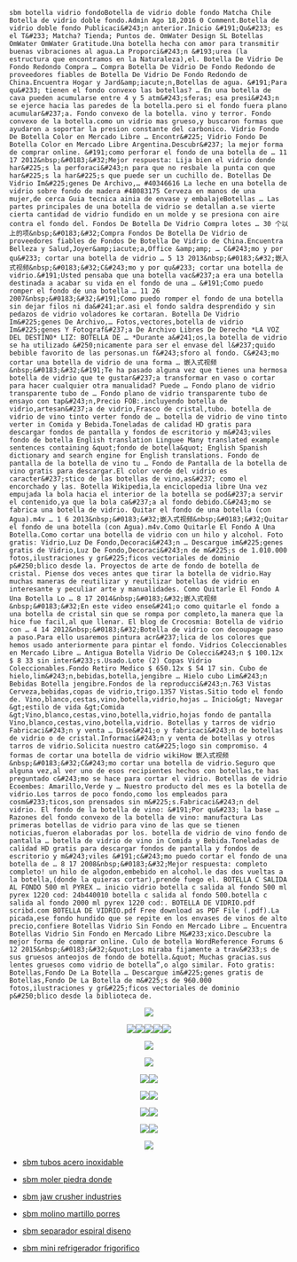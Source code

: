 
```
sbm botella vidrio fondoBotella de vidrio doble fondo Matcha Chile Botella de vidrio doble fondo.Admin Ago 18,2016 0 Comment.Botella de vidrio doble fondo Publicaci&#243;n anterior.Inicio &#191;Qu&#233; es el T&#233; Matcha? Tienda; Puntos de. OmWater Design SL Botellas OmWater OmWater Gratitude.Una botella hecha con amor para transmitir buenas vibraciones al agua.La Proporci&#243;n &#193;urea (la estructura que encontramos en la Naturaleza),el. Botella De Vidrio De Fondo Redondo Compra … Compra Botella De Vidrio De Fondo Redondo de proveedores fiables de Botella De Vidrio De Fondo Redondo de China.Encuentra Hogar y Jard&amp;iacute;n,Botellas de agua. &#191;Para qu&#233; tienen el fondo convexo las botellas? … En una botella de cava pueden acumularse entre 4 y 5 atm&#243;sferas; esa presi&#243;n se ejerce hacia las paredes de la botella.pero si el fondo fuera plano acumular&#237;a. Fondo convexo de la botella. vino y terror. Fondo convexo de la botella.como un vidrio mas grueso,y buscaron formas que ayudaron a soportar la presion constante del carbonico. Vidrio Fondo De Botella Color en Mercado Libre … Encontr&#225; Vidrio Fondo De Botella Color en Mercado Libre Argentina.Descubr&#237; la mejor forma de comprar online. &#191;como perforar el fondo de una botella de … 11 17 2012&nbsp;&#0183;&#32;Mejor respuesta: Lija bien el vidrio donde har&#225;s la perforaci&#243;n para que no resbale la punta con que har&#225;s la har&#225;s que puede ser un cuchillo de. Botellas De Vidrio Im&#225;genes De Archivo,… #40346616 La leche en una botella de vidrio sobre fondo de madera #48083175 Cerveza en manos de una mujer,de cerca Guia tecnica ainia de envase y embalajeBotellas … Las partes principales de una botella de vidrio se detallan a.se vierte cierta cantidad de vidrio fundido en un molde y se presiona con aire contra el fondo del. Fondos De Botella De Vidrio Compra lotes … 30 个以上的项&nbsp;&#0183;&#32;Compra Fondos De Botella De Vidrio de proveedores fiables de Fondos De Botella De Vidrio de China.Encuentra Belleza y Salud,Joyer&amp;iacute;a,Office &amp;amp; … C&#243;mo y por qu&#233; cortar una botella de vidrio … 5 13 2013&nbsp;&#0183;&#32;嵌入式视频&nbsp;&#0183;&#32;C&#243;mo y por qu&#233; cortar una botella de vidrio.&#191;Usted pensaba que una botella vac&#237;a era una botella destinada a acabar su vida en el fondo de una … &#191;Como puedo romper el fondo de una botella … 11 26 2007&nbsp;&#0183;&#32;&#191;Como puedo romper el fondo de una botella sin dejar filos ni da&#241;ar.asi el fondo saldra desprendido y sin pedazos de vidrio voladores ke cortaran. Botella De Vidrio Im&#225;genes De Archivo,… Fotos,vectores,botella de vidrio Im&#225;genes Y Fotograf&#237;a De Archivo Libres De Derecho *LA VOZ DEL DESTINO* LIZ: BOTELLA DE … *Durante a&#241;os,la botella de vidrio se ha utilizado &#250;nicamente para ser el envase del l&#237;quido bebible favorito de las personas.un f&#243;sforo al fondo. C&#243;mo cortar una botella de vidrio de una forma … 嵌入式视频&nbsp;&#0183;&#32;&#191;Te ha pasado alguna vez que tienes una hermosa botella de vidrio que te gustar&#237;a transformar en vaso o cortar para hacer cualquier otra manualidad? Puede … Fondo plano de vidrio transparente tubo de … Fondo plano de vidrio transparente tubo de ensayo con tap&#243;n,Precio FOB:.incluyendo botella de vidrio,artesan&#237;a de vidrio,Frasco de cristal,tubo. botella de vidrio de vino tinto verter fondo de … botella de vidrio de vino tinto verter in Comida y Bebida.Toneladas de calidad HD gratis para descargar fondos de pantalla y fondos de escritorio y m&#243;viles fondo de botella English translation Linguee Many translated example sentences containing &quot;fondo de botella&quot; English Spanish dictionary and search engine for English translations. Fondo de pantalla de la botella de vino tu … Fondo de Pantalla de la botella de vino gratis para descargar.El color verde del vidrio es caracter&#237;stico de las botellas de vino,as&#237; como el encorchado y las. Botella Wikipedia,la enciclopedia libre Una vez empujada la bola hacia el interior de la botella se pod&#237;a servir el contenido,ya que la bola ca&#237;a al fondo debido.C&#243;mo se fabrica una botella de vidrio. Quitar el fondo de una botella (con Agua).m4v … 1 6 2013&nbsp;&#0183;&#32;嵌入式视频&nbsp;&#0183;&#32;Quitar el fondo de una botella (con Agua).m4v.Como Quitarle El Fondo A Una Botella.Como cortar una botella de vidrio con un hilo y alcohol. Foto gratis: Vidrio,Luz De Fondo,Decoraci&#243;n … Descargue im&#225;genes gratis de Vidrio,Luz De Fondo,Decoraci&#243;n de m&#225;s de 1.010.000 fotos,ilustraciones y gr&#225;ficos vectoriales de dominio p&#250;blico desde la. Proyectos de arte de fondo de botella de cristal. Piense dos veces antes que tirar la botella de vidrio.Hay muchas maneras de reutilizar y reutilizar botellas de vidrio en interesante y peculiar arte y manualidades. Como Quitarle El Fondo A Una Botella Lo … 8 17 2014&nbsp;&#0183;&#32;嵌入式视频&nbsp;&#0183;&#32;En este video ense&#241;o como quitarle el fondo a una botella de cristal sin que se rompa por completo,la manera que la hice fue facil,al que llenar. El blog de Crocosmia: Botella de vidrio con … 4 14 2012&nbsp;&#0183;&#32;Botella de vidrio con decoupage paso a paso.Para ello usaremos pintura acr&#237;lica de los colores que hemos usado anteriormente para pintar el fondo. Vidrios Coleccionables en Mercado Libre … Antigua Botella Vidrio De Colecci&#243;n $ 100.12x $ 8 33 sin inter&#233;s.Usado.Lote (2) Copas Vidrio Coleccionables.Fondo Retiro Medico $ 650.12x $ 54 17 sin. Cubo de hielo,lim&#243;n,bebidas,botella,jengibre … Hielo cubo Lim&#243;n Bebidas Botella jengibre.Fondos de la reproducci&#243;n.763 Vistas Cerveza,bebidas,copas de vidrio,trigo.1357 Vistas.Sitio todo el fondo de. Vino,blanco,cestas,vino,botella,vidrio,hojas … Inicio&gt; Navegar &gt;estilo de vida &gt;Comida &gt;Vino,blanco,cestas,vino,botella,vidrio,hojas fondo de pantalla Vino,blanco,cestas,vino,botella,vidrio. Botellas y tarros de vidrio Fabricaci&#243;n y venta … Dise&#241;o y fabricaci&#243;n de botellas de vidrio o de cristal.Informaci&#243;n y venta de botellas y otros tarros de vidrio.Solicita nuestro cat&#225;logo sin compromiso. 4 formas de cortar una botella de vidrio wikiHow 嵌入式视频&nbsp;&#0183;&#32;C&#243;mo cortar una botella de vidrio.Seguro que alguna vez,al ver uno de esos recipientes hechos con botellas,te has preguntado c&#243;mo se hace para cortar el vidrio. Botellas de vidrio Ecoembes: Amarillo,Verde y … Nuestro producto del mes es la botella de vidrio.Los tarros de poco fondo,como los empleados para cosm&#233;ticos,son prensados sin m&#225;s.Fabricaci&#243;n del vidrio. El fondo de la botella de vino: &#191;Por qu&#233; la base … Razones del fondo convexo de la botella de vino: manufactura Las primeras botellas de vidrio para vino de las que se tienen noticias,fueron elaboradas por los. botella de vidrio de vino fondo de pantalla … botella de vidrio de vino in Comida y Bebida.Toneladas de calidad HD gratis para descargar fondos de pantalla y fondos de escritorio y m&#243;viles &#191;c&#243;mo puedo cortar el fondo de una botella de … 8 17 2008&nbsp;&#0183;&#32;Mejor respuesta: completo completo! un hilo de algodon,embebido en alcohol.le das dos vueltas a la botella,(donde la quieras cortar),prende fuego el. BOTELLA C SALIDA AL FONDO 500 ml PYREX … inicio vidrio botella c salida al fondo 500 ml pyrex 1220 cod: 24b440010 botella c salida al fondo 500.botella c salida al fondo 2000 ml pyrex 1220 cod:. BOTELLA DE VIDRIO.pdf scribd.com BOTELLA DE VIDRIO.pdf Free download as PDF File (.pdf).La picada,ese fondo hundido que se repite en los envases de vinos de alto precio,confiere Botellas Vidrio Sin Fondo en Mercado Libre … Encuentra Botellas Vidrio Sin Fondo en Mercado Libre M&#233;xico.Descubre la mejor forma de comprar online. Culo de botella WordReference Forums 6 12 2015&nbsp;&#0183;&#32;&quot;Los miraba fijamente a trav&#233;s de sus gruesos anteojos de fondo de botella.&quot; Muchas gracias.sus lentes gruesos como vidrio de botella”,o algo similar. Foto gratis: Botellas,Fondo De La Botella … Descargue im&#225;genes gratis de Botellas,Fondo De La Botella de m&#225;s de 960.000 fotos,ilustraciones y gr&#225;ficos vectoriales de dominio p&#250;blico desde la biblioteca de. 
```

<div align="center">

<a href="https://es-crusher.shibang-china.com/github&k=sbm+botella+vidrio+fondo"><img src="https://static.shibang-china.com/es/crusher/logo.jpg"></a>

<a href="https://es-crusher.shibang-china.com/github&k=sbm+botella+vidrio+fondo"><img src="https://static.shibang-china.com/es/crusher/index.jpg"></a><a href="https://es-crusher.shibang-china.com/material.htmlgithub&k=sbm+botella+vidrio+fondo"><img src="https://static.shibang-china.com/es/crusher/material.jpg"></a><a href="https://es-crusher.shibang-china.com/application.htmlgithub&k=sbm+botella+vidrio+fondo"><img src="https://static.shibang-china.com/es/crusher/application.jpg"></a><a href="https://es-crusher.shibang-china.com/aboutus.htmlgithub&k=sbm+botella+vidrio+fondo"><img src="https://static.shibang-china.com/es/crusher/aboutus.jpg"></a><a href="https://es-crusher.shibang-china.com/contact.htmlgithub&k=sbm+botella+vidrio+fondo"><img src="https://static.shibang-china.com/es/crusher/contact.jpg"></a>

<a href="https://es-crusher.shibang-china.com/github&k=sbm+botella+vidrio+fondo"><img src="https://static.shibang-china.com/es/crusher/banner.jpg"></a>

<a href="https://swt.shibang-china.com/github&k=sbm+botella+vidrio+fondo"><img src="https://static.shibang-china.com/es/crusher/text.jpg"></a>

<a href="https://swt.shibang-china.com/github&k=sbm+botella+vidrio+fondo"><img src="https://static.shibang-china.com/es/crusher/chat.jpg"></a><a href="https://es-crusher.shibang-china.com/contact.htmlgithub&k=sbm+botella+vidrio+fondo"><img src="https://static.shibang-china.com/es/crusher/message.jpg"></a>

<a href="https://es-crusher.shibang-china.com/products/pe.htmlgithub&k=sbm+botella+vidrio+fondo"><img src="https://static.shibang-china.com/es/crusher/pe.jpg"></a><a href="https://es-crusher.shibang-china.com/products/pf.htmlgithub&k=sbm+botella+vidrio+fondo"><img src="https://static.shibang-china.com/es/crusher/pf.jpg"></a>

<a href="https://es-crusher.shibang-china.com/products/hpt.htmlgithub&k=sbm+botella+vidrio+fondo"><img src="https://static.shibang-china.com/es/crusher/hpt.jpg"></a><a href="https://es-crusher.shibang-china.com/products/vsi.htmlgithub&k=sbm+botella+vidrio+fondo"><img src="https://static.shibang-china.com/es/crusher/vsi.jpg"></a>

<a href="https://es-crusher.shibang-china.com/products/klv.htmlgithub&k=sbm+botella+vidrio+fondo"><img src="https://static.shibang-china.com/es/crusher/klv.jpg"></a><a href="https://es-crusher.shibang-china.com/products/portable.htmlgithub&k=sbm+botella+vidrio+fondo"><img src="https://static.shibang-china.com/es/crusher/portable.jpg"></a>

<a href="https://swt.shibang-china.com/github&k=sbm+botella+vidrio+fondo"><img src="https://static.shibang-china.com/es/crusher/case.jpg"></a>

</div>


* [sbm tubos acero inoxidable](sbm%20tubos%20acero%20inoxidable.md)

* [sbm moler piedra donde](sbm%20moler%20piedra%20donde.md)

* [sbm jaw crusher industries](sbm%20jaw%20crusher%20industries.md)

* [sbm molino martillo porres](sbm%20molino%20martillo%20porres.md)

* [sbm separador espiral diseno](sbm%20separador%20espiral%20diseno.md)

* [sbm mini refrigerador frigorifico](sbm%20mini%20refrigerador%20frigorifico.md)
